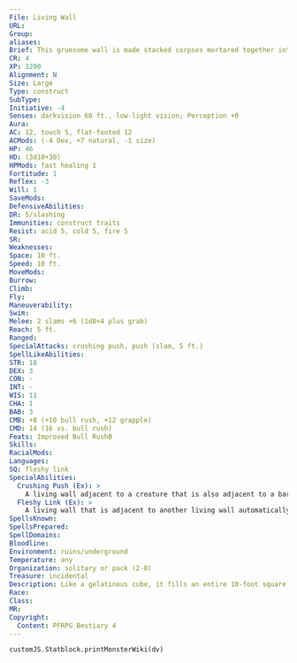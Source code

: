 ```yaml
---
File: Living Wall
URL: 
Group: 
aliases: 
Brief: This gruesome wall is made stacked corpses mortared together into an unyielding mass of grasping limbs, topped with a dragon skull.
CR: 4
XP: 1200
Alignment: N
Size: Large
Type: construct
SubType: 
Initiative: -4
Senses: darkvision 60 ft., low-light vision; Perception +0
Aura: 
AC: 12, touch 5, flat-footed 12
ACMods: (-4 Dex, +7 natural, -1 size)
HP: 46
HD: (3d10+30)
HPMods: fast healing 1
Fortitude: 1
Reflex: -3
Will: 1
SaveMods: 
DefensiveAbilities: 
DR: 5/slashing
Immunities: construct traits
Resist: acid 5, cold 5, fire 5
SR: 
Weaknesses: 
Space: 10 ft.
Speed: 10 ft.
MoveMods: 
Burrow: 
Climb: 
Fly: 
Maneuverability: 
Swim: 
Melee: 2 slams +6 (1d8+4 plus grab)
Reach: 5 ft.
Ranged: 
SpecialAttacks: crushing push, push (slam, 5 ft.)
SpellLikeAbilities: 
STR: 18
DEX: 3
CON: -
INT: -
WIS: 11
CHA: 1
BAB: 3
CMB: +8 (+10 bull rush, +12 grapple)
CMD: 14 (16 vs. bull rush)
Feats: Improved Bull RushB
Skills: 
RacialMods: 
Languages: 
SQ: fleshy link
SpecialAbilities:
  Crushing Push (Ex): >
    A living wall adjacent to a creature that is also adjacent to a barrier (such as a dungeon wall, gate, or another living wall) can spend a standard action to crush that creature against the barrier, dealing 1d8+6 points of damage. If the living wall is grappling the target, as part of this attack it can attempt a free combat maneuver check to pin the target.
  Fleshy Link (Ex): >
    A living wall that is adjacent to another living wall automatically links with it, forming an impassible solid barrier. Linked living walls coordinate their attacks and move as one creature. Any linked wall can unlink itself as a free action. Any damage to one linked living wall is divided evenly among all linked living walls (for example, if three walls are linked and one takes 15 points of damage, each wall instead takes 5 points of damage). Two or three linked living walls count as a Huge creature for the purpose of effects affected or limited by size (such as bull rush), four or five count as Gargantuan, and six or more count as Colossal. A living wall is a construct built out of the bodies of many creatures and mortared together with liquefied f lesh.
SpellsKnown: 
SpellsPrepared: 
SpellDomains: 
Bloodline: 
Environment: ruins/underground
Temperature: any
Organization: solitary or pack (2-8)
Treasure: incidental
Description: Like a gelatinous cube, it fills an entire 10-foot square, allowing it to completely block a hallway. Several living walls placed next to one another can obstruct an entire room. Its normal method of attack is to creep into range to make slam attacks, then push opponents against other walls and crush them to death. Living walls follow basic orders and are normally used to block access to certain parts of their creator's lair-to get through a living wall, it must be killed and hacked apart to create a space other creatures can pass through. Living walls can be ordered to stack themselves on top of each other to reach higher ceilings, but this requires a ramp to allow one to climb onto the other. A living wall rises 8 to 10 feet high and weighs 4,000 pounds. The appearance of each one varies wildly depending on the creatures used to make up its constituent parts. Construction  The pieces of a living wall must come from normal humanoid corpses that have not decayed significantly. The wall must also include at least one skull of a Large or larger creature (not necessarily a humanoid). Assembly requires at least 20 different full bodies. Special flesh-dissolving acids worth 500 gp are also required to cement the pieces together. Note that creating a living wall requires casting a spell with the evil descriptor.  LIVING WALL  CL 12th; Price 18,500 gp  Construction  Requirements Craft Construct, animate dead, geas/quest, limited wish, creator must be caster level 8th; Skill Craft (leather) or Heal DC 13; Cost 9,500 gp
Race: 
Class: 
MR: 
Copyright:
  Content: PFRPG Bestiary 4
---
```

```dataviewjs
customJS.Statblock.printMonsterWiki(dv)
```
